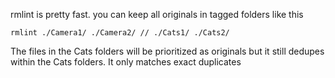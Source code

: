 rmlint is pretty fast. you can keep all originals in tagged folders like this

    rmlint ./Camera1/ ./Camera2/ // ./Cats1/ ./Cats2/

The files in the Cats folders will be prioritized as originals but it still dedupes within the Cats folders. It only matches exact duplicates
